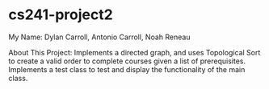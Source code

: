 # cs241-project2

My Name: Dylan Carroll, Antonio Carroll, Noah Reneau

About This Project: Implements a directed graph, and uses Topological Sort to create a valid order to complete courses given a list of prerequisites.
Implements a test class to test and display the functionality of the main class.
